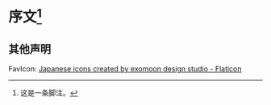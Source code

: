 # 序文[^note]

## 其他声明
FavIcon: [Japanese icons created by exomoon design studio - Flaticon](https://www.flaticon.com/free-icons/japanese)

[^note]: 这是一条脚注。
